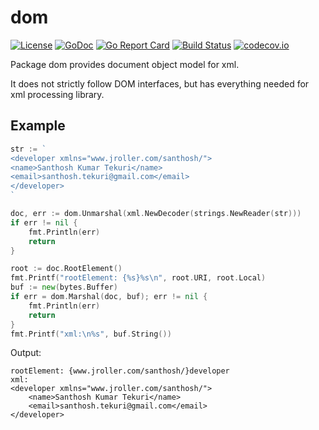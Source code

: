 # dom

[![License](https://img.shields.io/badge/License-BSD%203--Clause-blue.svg)](https://opensource.org/licenses/BSD-3-Clause)
[![GoDoc](https://godoc.org/github.com/santhosh-tekuri/dom?status.svg)](https://godoc.org/github.com/santhosh-tekuri/dom)
[![Go Report Card](https://goreportcard.com/badge/github.com/santhosh-tekuri/dom)](https://goreportcard.com/report/github.com/santhosh-tekuri/dom)
[![Build Status](https://travis-ci.org/santhosh-tekuri/dom.svg?branch=master)](https://travis-ci.org/santhosh-tekuri/dom)
[![codecov.io](https://codecov.io/github/santhosh-tekuri/dom/coverage.svg?branch=master)](https://codecov.io/github/santhosh-tekuri/dom?branch=master)

Package dom provides document object model for xml.

It does not strictly follow DOM interfaces, but has everything needed for xml processing library.

## Example

```go
str := `
<developer xmlns="www.jroller.com/santhosh/">
<name>Santhosh Kumar Tekuri</name>
<email>santhosh.tekuri@gmail.com</email>
</developer>
`

doc, err := dom.Unmarshal(xml.NewDecoder(strings.NewReader(str)))
if err != nil {
    fmt.Println(err)
    return
}

root := doc.RootElement()
fmt.Printf("rootElement: {%s}%s\n", root.URI, root.Local)
buf := new(bytes.Buffer)
if err = dom.Marshal(doc, buf); err != nil {
    fmt.Println(err)
    return
}
fmt.Printf("xml:\n%s", buf.String())
```

Output:
```
rootElement: {www.jroller.com/santhosh/}developer
xml:
<developer xmlns="www.jroller.com/santhosh/">
    <name>Santhosh Kumar Tekuri</name>
    <email>santhosh.tekuri@gmail.com</email>
</developer>
```

